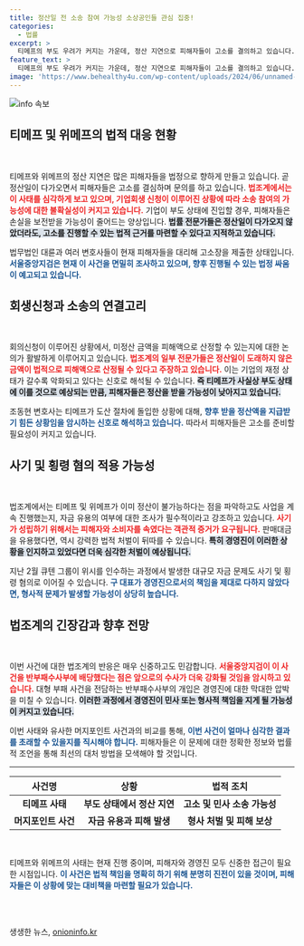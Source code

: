 ```yaml
---
title: 정산일 전 소송 참여 가능성 소상공인들 관심 집중!
categories:
  - 법률
excerpt: >
  티메프의 부도 우려가 커지는 가운데, 정산 지연으로 피해자들이 고소를 결의하고 있습니다. 법조계는 회생신청 사실을 근거로 고소 가능성을 언급하며, 사기·횡령 등 혐의 검토에 착수했습니다. 이 사건에 대한 강도 높은 수사가 예고되고 있어 귀추가 주목됩니다.
feature_text: >
  티메프의 부도 우려가 커지는 가운데, 정산 지연으로 피해자들이 고소를 결의하고 있습니다. 법조계는 회생신청 사실을 근거로 고소 가능성을 언급하며, 사기·횡령 등 혐의 검토에 착수했습니다. 이 사건에 대한 강도 높은 수사가 예고되고 있어 귀추가 주목됩니다.
image: 'https://www.behealthy4u.com/wp-content/uploads/2024/06/unnamed-file.png'
---
```


<p><img src="https://www.behealthy4u.com/wp-content/uploads/2024/06/unnamed-file.png" alt="info 속보" /></p>

<h2 data-ke-size="size26">티메프 및 위메프의 법적 대응 현황</h2>

<p data-ke-size="size16">&nbsp;</p>

<p>티메프와 위메프의 정산 지연은 많은 피해자들을 법정으로 향하게 만들고 있습니다. 곧 정산일이 다가오면서 피해자들은 고소를 결심하며 문의를 하고 있습니다. <b><span style="color: #ee2323;">법조계에서는 이 사태를 심각하게 보고 있으며, 기업회생 신청이 이루어진 상황에 따라 소송 참여의 가능성에 대한 불확실성이 커지고 있습니다.</span></b> 기업이 부도 상태에 진입할 경우, 피해자들은 손실을 보전받을 가능성이 줄어드는 양상입니다. <b><span style="background-color: #21538527;">법률 전문가들은 정산일이 다가오지 않았더라도, 고소를 진행할 수 있는 법적 근거를 마련할 수 있다고 지적하고 있습니다.</span></b> </p>

<p>법무법인 대륜과 여러 변호사들이 현재 피해자들을 대리해 고소장을 제출한 상태입니다. <b><span style="color: #1a5490;">서울중앙지검은 현재 이 사건을 면밀히 조사하고 있으며, 향후 진행될 수 있는 법정 싸움이 예고되고 있습니다.</span></b></p>

<h2 data-ke-size="size26">회생신청과 소송의 연결고리</h2>

<p data-ke-size="size16">&nbsp;</p>

<p>회의신청이 이루어진 상황에서, 미정산 금액을 피해액으로 산정할 수 있는지에 대한 논의가 활발하게 이루어지고 있습니다. <b><span style="color: #ee2323;">법조계의 일부 전문가들은 정산일이 도래하지 않은 금액이 법적으로 피해액으로 산정될 수 있다고 주장하고 있습니다.</span></b> 이는 기업의 재정 상태가 갈수록 악화되고 있다는 신호로 해석될 수 있습니다. <b><span style="background-color: #21538527;">즉 티메프가 사실상 부도 상태에 이를 것으로 예상되는 만큼, 피해자들은 정산을 받을 가능성이 낮아지고 있습니다.</span></b></p>

<p>조동현 변호사는 티메프가 도산 절차에 돌입한 상황에 대해, <b><span style="color: #1a5490;">향후 받을 정산액을 지급받기 힘든 상황임을 암시하는 신호로 해석하고 있습니다.</span></b> 따라서 피해자들은 고소를 준비할 필요성이 커지고 있습니다.</p>

<h2 data-ke-size="size26">사기 및 횡령 혐의 적용 가능성</h2>

<p data-ke-size="size16">&nbsp;</p>

<p>법조계에서는 티메프 및 위메프가 이미 정산이 불가능하다는 점을 파악하고도 사업을 계속 진행했는지, 자금 유용의 여부에 대한 조사가 필수적이라고 강조하고 있습니다. <b><span style="color: #ee2323;">사기가 성립하기 위해서는 피해자와 소비자를 속였다는 객관적 증거가 요구됩니다.</span></b> 판매대금을 유용했다면, 역시 강력한 법적 처벌이 뒤따를 수 있습니다. <b><span style="background-color: #21538527;">특히 경영진이 이러한 상황을 인지하고 있었다면 더욱 심각한 처벌이 예상됩니다.</span></b></p>

<p>지난 2월 큐텐 그룹이 위시를 인수하는 과정에서 발생한 대규모 자금 문제도 사기 및 횡령 혐의로 이어질 수 있습니다. <b><span style="color: #1a5490;">구 대표가 경영진으로서의 책임을 제대로 다하지 않았다면, 형사적 문제가 발생할 가능성이 상당히 높습니다.</span></b> </p>

<h2 data-ke-size="size26">법조계의 긴장감과 향후 전망</h2>

<p data-ke-size="size16">&nbsp;</p>

<p>이번 사건에 대한 법조계의 반응은 매우 신중하고도 민감합니다. <b><span style="color: #ee2323;">서울중앙지검이 이 사건을 반부패수사부에 배당했다는 점은 앞으로의 수사가 더욱 강화될 것임을 암시하고 있습니다.</span></b> 대형 부패 사건을 전담하는 반부패수사부의 개입은 경영진에 대한 막대한 압박을 미칠 수 있습니다. <b><span style="background-color: #21538527;">이러한 과정에서 경영진이 민사 또는 형사적 책임을 지게 될 가능성이 커지고 있습니다.</span></b></p>

<p>이번 사태와 유사한 머지포인트 사건과의 비교를 통해, <b><span style="color: #1a5490;">이번 사건이 얼마나 심각한 결과를 초래할 수 있을지를 직시해야 합니다.</span></b> 피해자들은 이 문제에 대한 정확한 정보와 법률적 조언을 통해 최선의 대처 방법을 모색해야 할 것입니다.</p>

<hr>

<table style="width: 100%;">
  <thead>
    <tr>
      <th style="text-align: center;"><b>사건명</b></th>
      <th style="text-align: center;"><b>상황</b></th>
      <th style="text-align: center;"><b>법적 조치</b></th>
    </tr>
  </thead>
  <tbody>
    <tr>
      <td style="text-align: center; height: 17px;"><b>티메프 사태</b></td>
      <td style="text-align: center; height: 17px;"><b>부도 상태에서 정산 지연</b></td>
      <td style="text-align: center; height: 17px;"><b>고소 및 민사 소송 가능성</b></td>
    </tr>
    <tr>
      <td style="text-align: center; height: 17px;"><b>머지포인트 사건</b></td>
      <td style="text-align: center; height: 17px;"><b>자금 유용과 피해 발생</b></td>
      <td style="text-align: center; height: 17px;"><b>형사 처벌 및 피해 보상</b></td>
    </tr>
  </tbody>
</table>

<p data-ke-size="size16">&nbsp;</p> 

<p>티메프와 위메프의 사태는 현재 진행 중이며, 피해자와 경영진 모두 신중한 접근이 필요한 시점입니다. <b><span style="color: #1a5490;">이 사건은 법적 책임을 명확히 하기 위해 분명히 진전이 있을 것이며, 피해자들은 이 상황에 맞는 대비책을 마련할 필요가 있습니다.</span></b> </p>

<p><br><br> </p>
생생한 뉴스, <a href="https://onioninfo.kr" rel="dofollow">onioninfo.kr</a>


